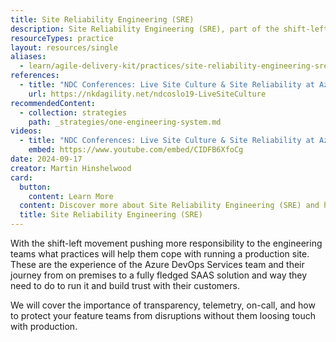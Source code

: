 ```yaml
---
title: Site Reliability Engineering (SRE)
description: Site Reliability Engineering (SRE), part of the shift-left movement, focuses on creating a live site culture for your product.
resourceTypes: practice
layout: resources/single
aliases:
  - learn/agile-delivery-kit/practices/site-reliability-engineering-sre
references:
  - title: "NDC Conferences: Live Site Culture & Site Reliability at Azure DevOps - Martin Hinshelwood (PDF)"
    url: https://nkdagility.net/ndcoslo19-LiveSiteCulture
recommendedContent:
  - collection: strategies
    path: _strategies/one-engineering-system.md
videos:
  - title: "NDC Conferences: Live Site Culture & Site Reliability at Azure DevOps - Martin Hinshelwood"
    embed: https://www.youtube.com/embed/CIDFB6XfoCg
date: 2024-09-17
creator: Martin Hinshelwood
card:
  button:
    content: Learn More
  content: Discover more about Site Reliability Engineering (SRE) and how it can help you in your Agile journey!
  title: Site Reliability Engineering (SRE)
---
```


With the shift-left movement pushing more responsibility to the engineering teams what practices will help them cope with running a production site. These are the experience of the Azure DevOps Services team and their journey from on premises to a fully fledged SAAS solution and way they need to do to run it and build trust with their customers.

We will cover the importance of transparency, telemetry, on-call, and how to protect your feature teams from disruptions without them loosing touch with production.
